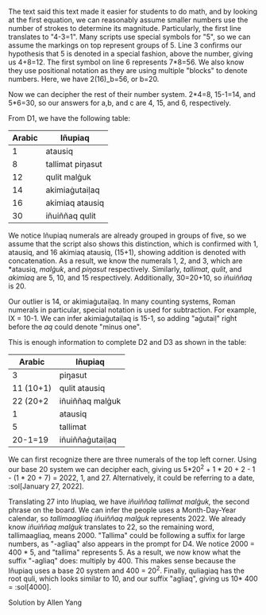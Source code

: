 The text said this text made it easier for students to do math, and by looking at the first equation, we can reasonably assume smaller numbers use the number of strokes to determine its magnitude. Particularly, the first line translates to "4-3=1".
Many scripts use special symbols for "5", so we can assume the markings on top represent groups of 5.
Line 3 confirms our hypothesis that 5 is denoted in a special fashion, above the number, giving us 4+8=12.
The first symbol on line 6 represents 7\*8=56. We also know they use positional notation as they are using multiple "blocks" to denote numbers. Here, we have 2(16)_b=56, or b=20.

Now we can decipher the rest of their number system. 2\*4=8, 15-1=14, and 5\*6=30, so our answers for a,b, and c are 4, 15, and 6, respectively.

From D1, we have the following table:

| Arabic | Iñupiaq |
| - | - |
| 1 | atausiq |
| 8 | tallimat piŋasut |
| 12 | qulit malġuk |
| 14 | akimiaġutaiḷaq |
| 16 | akimiaq atausiq |
| 30 | iñuiññaq qulit |

We notice Iñupiaq numerals are already grouped in groups of five, so we assume that the script also shows this distinction, which is confirmed with 1, atausiq, and 16 akimiaq atausiq, (15+1), showing addition is denoted with concatenation. As a result, we know the numerals 1, 2, and 3, which are *atausiq, *malġuk*, and *piŋasut* respectively. Similarly, *tallimat*, *qulit*, and *akimiaq* are 5, 10, and 15 respectively. Additionally, 30=20+10, so *iñuiññaq* is 20.

Our outlier is 14, or akimiaġutaiḷaq. In many counting systems, Roman numerals in particular, special notation is used for subtraction. For example, IX = 10-1. We can infer akimiaġutaiḷaq is 15-1, so adding "aġutaiḷ" right before the *aq* could denote "minus one".

This is enough information to complete D2 and D3 as shown in the table:

| Arabic | Iñupiaq |
| - | - |
| 3 | piŋasut |
| 11 (10+1) | qulit atausiq |
| 22 (20+2 | iñuiññaq malġuk |
| 1 | atausiq |
| 5 | tallimat |
| 20-1=19 | iñuiññaġutaiḷaq |

We can first recognize there are three numerals of the top left corner. Using our base 20 system we can decipher each, giving us  5\*20<sup>2</sup> + 1 \* 20 + 2 - 1 - (1 \* 20 + 7) = 2022, 1, and 27. Alternatively, it could be referring to a date, :sol[January 27, 2022].

Translating 27 into Iñupiaq, we have *iñuiññaq tallimat malġuk,* the second phrase on the board. We can infer the people uses a Month-Day-Year calendar, so *tallimaagliaq iñuiññaq malġuk* represents 2022. We already know *iñuiññaq malġuk* translates to 22, so the remaining word, tallimaagliaq, means 2000. "Tallima" could be following a suffix for large numbers, as "-agliaq" also appears in the prompt for D4. We notice 2000 = 400 * 5, and "tallima" represents 5. As a result, we now know what the suffix "-agliaq" does: multiply by 400. This makes sense because the Iñupiaq uses a base 20 system and 400 = 20<sup>2</sup>. Finally, quliagiaq has the root quli, which looks similar to 10, and our suffix "agliaq", giving us 10\* 400 = :sol[4000].


Solution by Allen Yang
